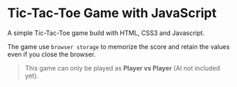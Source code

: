 # Tic-Tac-Toe Game with JavaScript
A simple Tic-Tac-Toe game build with HTML, CSS3 and Javascript.

The game use `browser storage` to memorize the score and retain the values even if you close the browser.

> This game can only be played as **Player vs Player** (AI not included yet).
